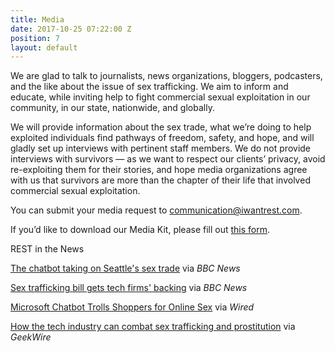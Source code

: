 ```yaml
---
title: Media
date: 2017-10-25 07:22:00 Z
position: 7
layout: default
---
```


We are glad to talk to journalists, news organizations, bloggers, podcasters, and the like about the issue of sex trafficking. We aim to inform and educate, while inviting help to fight commercial sexual exploitation in our community, in our state, nationwide, and globally. 

We will provide information about the sex trade, what we’re doing to help exploited individuals find pathways of freedom, safety, and hope, and will gladly set up interviews with pertinent staff members. We do not provide interviews with survivors — as we want to respect our clients’ privacy, avoid re-exploiting them for their stories, and hope media organizations agree with us that survivors are more than the chapter of their life that involved commercial sexual exploitation. 

You can submit your media request to [communication@iwantrest.com](mailto:communication@iwantrest.com).

If you’d like to download our Media Kit, please fill out [this form](http://bit.ly/RESTmedia). 


REST in the News

[The chatbot taking on Seattle's sex trade](http://bbc.in/2znsMBh) via _BBC News_

[Sex trafficking bill gets tech firms' backing](http://bbc.in/2j0SisI) via _BBC News_

[Microsoft Chatbot Trolls Shoppers for Online Sex](http://bit.ly/2zcRdUy) via _Wired_

[How the tech industry can combat sex trafficking and prostitution](http://bit.ly/2zRiJVp) via _GeekWire_



